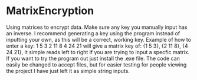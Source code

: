 # MatrixEncryption
Using matrices to encrypt data. Make sure any key you manually input has an inverse. I recommend generating a key using the program instead of inputting your own, as this will be a correct, working key. Example of how to enter a key:
1 5 3 2 11 8 4 24 21 will give a matrix key of:
{1 5  3},
{2 11 8},
{4 24 21},
It simple reads left to right if you are trying to input a specfic matrix.
If you want to try the program out just install the .exe file. The code can easily be changed to accept files, but for easier testing for people viewing the project I have just left it as simple string inputs.
